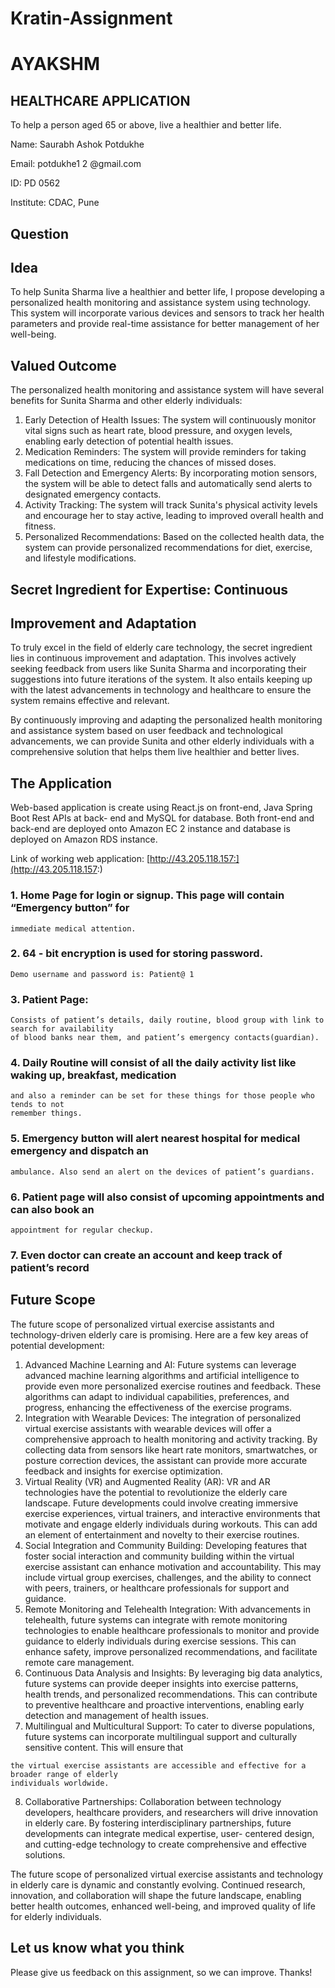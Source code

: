# Kratin-Assignment


# AYAKSHM

## HEALTHCARE APPLICATION

To help a person aged 65 or above, live a healthier and better life.

Name: Saurabh Ashok Potdukhe

Email: potdukhe1 2 @gmail.com

ID: PD 0562

Institute: CDAC, Pune


## Question


## Idea

To help Sunita Sharma live a healthier and better life, I propose developing a personalized
health monitoring and assistance system using technology. This system will incorporate various
devices and sensors to track her health parameters and provide real-time assistance for better
management of her well-being.

## Valued Outcome

The personalized health monitoring and assistance system will have several benefits for Sunita
Sharma and other elderly individuals:

1. Early Detection of Health Issues: The system will continuously monitor vital signs such as
    heart rate, blood pressure, and oxygen levels, enabling early detection of potential health
    issues.
2. Medication Reminders: The system will provide reminders for taking medications on
    time, reducing the chances of missed doses.
3. Fall Detection and Emergency Alerts: By incorporating motion sensors, the system will be
    able to detect falls and automatically send alerts to designated emergency contacts.
4. Activity Tracking: The system will track Sunita's physical activity levels and encourage her
    to stay active, leading to improved overall health and fitness.
5. Personalized Recommendations: Based on the collected health data, the system can
    provide personalized recommendations for diet, exercise, and lifestyle modifications.


## Secret Ingredient for Expertise: Continuous

## Improvement and Adaptation

To truly excel in the field of elderly care technology, the secret ingredient lies in continuous
improvement and adaptation. This involves actively seeking feedback from users like Sunita
Sharma and incorporating their suggestions into future iterations of the system. It also entails
keeping up with the latest advancements in technology and healthcare to ensure the system
remains effective and relevant.

By continuously improving and adapting the personalized health monitoring and assistance
system based on user feedback and technological advancements, we can provide Sunita and
other elderly individuals with a comprehensive solution that helps them live healthier and better
lives.


## The Application

Web-based application is create using React.js on front-end, Java Spring Boot Rest APIs at back-
end and MySQL for database. Both front-end and back-end are deployed onto Amazon EC 2
instance and database is deployed on Amazon RDS instance.

Link of working web application: [http://43.205.118.157:](http://43.205.118.157:)

### 1. Home Page for login or signup. This page will contain “Emergency button” for

```
immediate medical attention.
```

### 2. 64 - bit encryption is used for storing password.

```
Demo username and password is: Patient@ 1
```
### 3. Patient Page:

```
Consists of patient’s details, daily routine, blood group with link to search for availability
of blood banks near them, and patient’s emergency contacts(guardian).
```

### 4. Daily Routine will consist of all the daily activity list like waking up, breakfast, medication

```
and also a reminder can be set for these things for those people who tends to not
remember things.
```
### 5. Emergency button will alert nearest hospital for medical emergency and dispatch an

```
ambulance. Also send an alert on the devices of patient’s guardians.
```

### 6. Patient page will also consist of upcoming appointments and can also book an

```
appointment for regular checkup.
```
### 7. Even doctor can create an account and keep track of patient’s record


## Future Scope

The future scope of personalized virtual exercise assistants and technology-driven elderly care is
promising. Here are a few key areas of potential development:

1. Advanced Machine Learning and AI: Future systems can leverage advanced machine
    learning algorithms and artificial intelligence to provide even more personalized exercise
    routines and feedback. These algorithms can adapt to individual capabilities, preferences,
    and progress, enhancing the effectiveness of the exercise programs.
2. Integration with Wearable Devices: The integration of personalized virtual exercise
    assistants with wearable devices will offer a comprehensive approach to health
    monitoring and activity tracking. By collecting data from sensors like heart rate monitors,
    smartwatches, or posture correction devices, the assistant can provide more accurate
    feedback and insights for exercise optimization.
3. Virtual Reality (VR) and Augmented Reality (AR): VR and AR technologies have the
    potential to revolutionize the elderly care landscape. Future developments could involve
    creating immersive exercise experiences, virtual trainers, and interactive environments
    that motivate and engage elderly individuals during workouts. This can add an element
    of entertainment and novelty to their exercise routines.
4. Social Integration and Community Building: Developing features that foster social
    interaction and community building within the virtual exercise assistant can enhance
    motivation and accountability. This may include virtual group exercises, challenges, and
    the ability to connect with peers, trainers, or healthcare professionals for support and
    guidance.
5. Remote Monitoring and Telehealth Integration: With advancements in telehealth, future
    systems can integrate with remote monitoring technologies to enable healthcare
    professionals to monitor and provide guidance to elderly individuals during exercise
    sessions. This can enhance safety, improve personalized recommendations, and facilitate
    remote care management.
6. Continuous Data Analysis and Insights: By leveraging big data analytics, future systems
    can provide deeper insights into exercise patterns, health trends, and personalized
    recommendations. This can contribute to preventive healthcare and proactive
    interventions, enabling early detection and management of health issues.
7. Multilingual and Multicultural Support: To cater to diverse populations, future systems
    can incorporate multilingual support and culturally sensitive content. This will ensure that


```
the virtual exercise assistants are accessible and effective for a broader range of elderly
individuals worldwide.
```
8. Collaborative Partnerships: Collaboration between technology developers, healthcare
    providers, and researchers will drive innovation in elderly care. By fostering
    interdisciplinary partnerships, future developments can integrate medical expertise, user-
    centered design, and cutting-edge technology to create comprehensive and effective
    solutions.

The future scope of personalized virtual exercise assistants and technology in elderly care is
dynamic and constantly evolving. Continued research, innovation, and collaboration will shape
the future landscape, enabling better health outcomes, enhanced well-being, and improved
quality of life for elderly individuals.

## Let us know what you think

Please give us feedback on this assignment, so we can improve. Thanks!